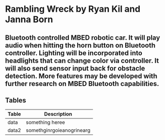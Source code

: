 # Rambling Wreck by Ryan Kil and Janna Born
## Bluetooth controlled MBED robotic car. It will play audio when hitting the horn button on Bluetooth controller. Lighting will be incorporated into headlights that can change color via controller. It will also send sensor input back for obstacle detection. More features may be developed with further research on MBED Bluetooth capabilities.

## Tables

| Table | Description |
| ----- | ----------- |
| data  | something heree |
| data2 | somethginrgoieanogrinearg |

